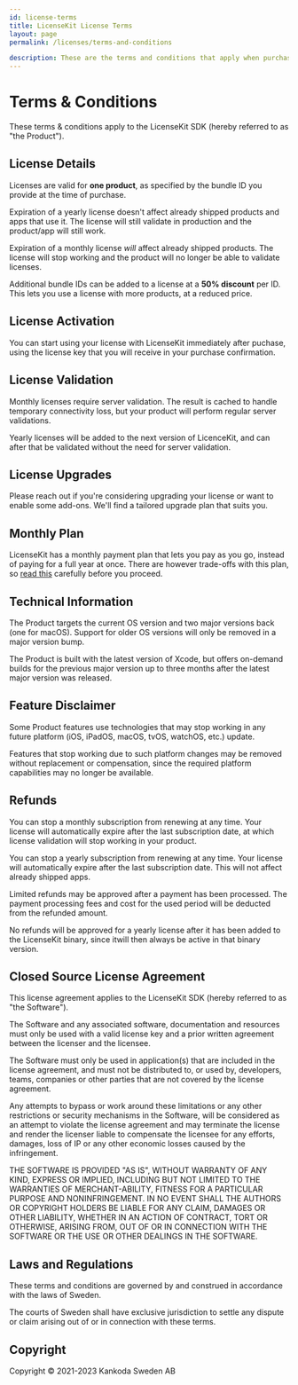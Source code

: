 ```yaml
---
id: license-terms
title: LicenseKit License Terms
layout: page
permalink: /licenses/terms-and-conditions

description: These are the terms and conditions that apply when purchasing a LicenseKit license.
---
```



# Terms & Conditions

These terms & conditions apply to the LicenseKit SDK (hereby referred to as "the Product").


## License Details

Licenses are valid for **one product**, as specified by the bundle ID you provide at the time of purchase.

Expiration of a yearly license doesn't affect already shipped products and apps that use it. The license will still validate in production and the product/app will still work.

Expiration of a monthly license *will* affect already shipped products. The license will stop working and the product will no longer be able to validate licenses.

Additional bundle IDs can be added to a license at a **50% discount** per ID. This lets you use a license with more products, at a reduced price.


## License Activation

You can start using your license with LicenseKit immediately after puchase, using the license key that you will receive in your purchase confirmation.


## License Validation

Monthly licenses require server validation. The result is cached to handle temporary connectivity loss, but your product will perform regular server validations.

Yearly licenses will be added to the next version of LicenceKit, and can after that be validated without the need for server validation.


## License Upgrades

Please reach out if you're considering upgrading your license or want to enable some add-ons. We'll find a tailored upgrade plan that suits you.


## Monthly Plan

LicenseKit has a monthly payment plan that lets you pay as you go, instead of paying for a full year at once. There are however trade-offs with this plan, so [read this](/pricing/monthly-plan) carefully before you proceed.


## Technical Information

The Product targets the current OS version and two major versions back (one for macOS). Support for older OS versions will only be removed in a major version bump.

The Product is built with the latest version of Xcode, but offers on-demand builds for the previous major version up to three months after the latest major version was released. 


## Feature Disclaimer

Some Product features use technologies that may stop working in any future platform (iOS, iPadOS, macOS, tvOS, watchOS, etc.) update.

Features that stop working due to such platform changes may be removed without replacement or compensation, since the required platform capabilities may no longer be available.


## Refunds

You can stop a monthly subscription from renewing at any time. Your license will automatically expire after the last subscription date, at which license validation will stop working in your product.

You can stop a yearly subscription from renewing at any time. Your license will automatically expire after the last subscription date. This will not affect already shipped apps.

Limited refunds may be approved after a payment has been processed. The payment processing fees and cost for the used period will be deducted from the refunded amount.

No refunds will be approved for a yearly license after it has been added to the LicenseKit binary, since itwill then always be active in that binary version.


## Closed Source License Agreement

This license agreement applies to the LicenseKit SDK (hereby referred to as "the Software").

The Software and any associated software, documentation and resources  must only be used with a valid license key and a prior written agreement between the licenser and the licensee.

The Software must only be used in application(s) that are included in the license agreement, and must not be distributed to, or used by, developers, teams, companies or other parties that are not covered by the license agreement.

Any attempts to bypass or work around these limitations or any other restrictions or security mechanisms in the Software, will be considered as an attempt to violate the license agreement and may terminate the license and render the licenser liable to compensate the licensee for any efforts, damages, loss of IP or any other economic losses caused by the infringement.

THE SOFTWARE IS PROVIDED "AS IS", WITHOUT WARRANTY OF ANY KIND, EXPRESS OR IMPLIED, INCLUDING BUT NOT LIMITED TO THE WARRANTIES OF MERCHANT-ABILITY, FITNESS FOR A PARTICULAR PURPOSE AND NONINFRINGEMENT. IN NO EVENT SHALL THE AUTHORS OR COPYRIGHT HOLDERS BE LIABLE FOR ANY CLAIM, DAMAGES OR OTHER LIABILITY, WHETHER IN AN ACTION OF CONTRACT, TORT OR OTHERWISE, ARISING FROM, OUT OF OR IN CONNECTION WITH THE SOFTWARE OR THE USE OR OTHER DEALINGS IN THE SOFTWARE.


## Laws and Regulations

These terms and conditions are governed by and construed in accordance with the laws of Sweden.

The courts of Sweden shall have exclusive jurisdiction to settle any dispute or claim arising out of or in connection with these terms.


## Copyright

Copyright © 2021-2023 Kankoda Sweden AB